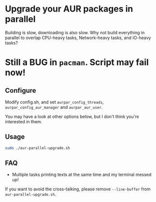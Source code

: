 # Upgrade your AUR packages in parallel

Building is slow, downloading is also slow. Why not build everything in parallel to overlap CPU-heavy tasks, Network-heavy tasks, and IO-heavy tasks?

# Still a BUG in `pacman`. Script may fail now! 

## Configure

Modify config.sh, and set `aurpar_config_threads`, `aurpar_config_aur_manager` and `aurpar_aur_user`. 

You may have a look at other options below, but I don't think you're interested in them. 

## Usage

```bash
sudo ./aur-parallel-upgrade.sh
```

## FAQ

- Multiple tasks printing texts at the same time and my terminal messed up!

If you want to avoid the cross-talking, please remove `--line-buffer` from `aur-parallel-upgrade.sh`.



